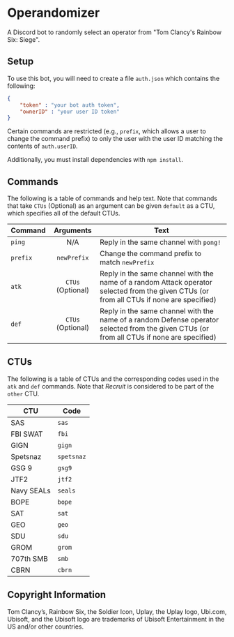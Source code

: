 # Operandomizer
A Discord bot to randomly select an operator from "Tom Clancy's Rainbow Six: Siege".

## Setup
To use this bot, you will need to create a file `auth.json` which contains the following:

```json
{
    "token" : "your bot auth token",
    "ownerID" : "your user ID token"
}
```

Certain commands are restricted (e.g., `prefix`, which allows a user to change the command prefix) to only the user with the user ID matching the contents of `auth.userID`.

Additionally, you must install dependencies with `npm install`.

## Commands
The following is a table of commands and help text.
Note that commands that take `CTUs` (Optional) as an argument can be given `default` as a CTU, which specifies all of the default CTUs.

| Command | Arguments | Text |
| ------- |:---------:| ---- |
| `ping`  | N/A       | Reply in the same channel with `pong!`
| `prefix`| `newPrefix` | Change the command prefix to match `newPrefix`
| `atk`   | `CTUs` (Optional) | Reply in the same channel with the name of a random Attack operator selected from the given CTUs (or from all CTUs if none are specified)
| `def`   | `CTUs` (Optional) | Reply in the same channel with the name of a random Defense operator selected from the given CTUs (or from all CTUs if none are specified)

## CTUs
The following is a table of CTUs and the corresponding codes used in the `atk` and `def` commands.
Note that *Recruit* is considered to be part of the `other` CTU.

| CTU | Code |
| --- | ---- |
| SAS | `sas`
| FBI SWAT | `fbi`
| GIGN | `gign`
| Spetsnaz | `spetsnaz`
| GSG 9 | `gsg9`
| JTF2 | `jtf2`
| Navy SEALs | `seals`
| BOPE | `bope`
| SAT | `sat`
| GEO | `geo`
| SDU | `sdu`
| GROM | `grom`
| 707th SMB | `smb`
| CBRN | `cbrn`


## Copyright Information
Tom Clancy’s, Rainbow Six, the Soldier Icon, Uplay, the Uplay logo, Ubi.com, Ubisoft, and the Ubisoft logo are trademarks of Ubisoft Entertainment in the US and/or other countries.
